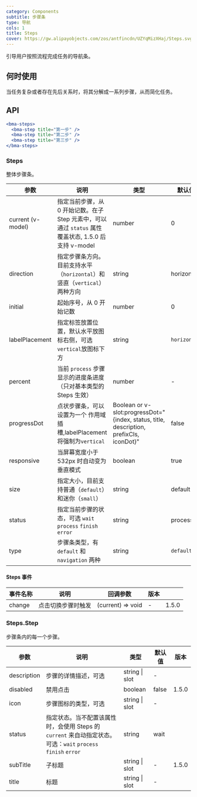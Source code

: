 ```yaml
---
category: Components
subtitle: 步骤条
type: 导航
cols: 1
title: Steps
cover: https://gw.alipayobjects.com/zos/antfincdn/UZYqMizXHaj/Steps.svg
---
```


引导用户按照流程完成任务的导航条。

## 何时使用

当任务复杂或者存在先后关系时，将其分解成一系列步骤，从而简化任务。

## API

```jsx
<bma-steps>
  <bma-step title="第一步" />
  <bma-step title="第二步" />
  <bma-step title="第三步" />
</bma-steps>
```

### Steps

整体步骤条。

| 参数 | 说明 | 类型 | 默认值 | 版本 |
| --- | --- | --- | --- | --- |
| current (v-model) | 指定当前步骤，从 0 开始记数。在子 Step 元素中，可以通过 `status` 属性覆盖状态, 1.5.0 后支持 v-model | number | 0 |  |
| direction | 指定步骤条方向。目前支持水平（`horizontal`）和竖直（`vertical`）两种方向 | string | horizontal |  |
| initial | 起始序号，从 0 开始记数 | number | 0 |  |
| labelPlacement | 指定标签放置位置，默认水平放图标右侧，可选`vertical`放图标下方 | string | `horizontal` |  |
| percent | 当前 `process` 步骤显示的进度条进度（只对基本类型的 Steps 生效） | number | - | 3.0 |
| progressDot | 点状步骤条，可以设置为一个 作用域插槽,labelPlacement 将强制为`vertical` | Boolean or v-slot:progressDot="{index, status, title, description, prefixCls, iconDot}" | false |  |
| responsive | 当屏幕宽度小于 532px 时自动变为垂直模式 | boolean | true | 3.0 |
| size | 指定大小，目前支持普通（`default`）和迷你（`small`） | string | default |  |
| status | 指定当前步骤的状态，可选 `wait` `process` `finish` `error` | string | process |  |
| type | 步骤条类型，有 `default` 和 `navigation` 两种 | string | `default` | 1.5.0 |

#### Steps 事件

| 事件名称 | 说明               | 回调参数          | 版本 |       |
| -------- | ------------------ | ----------------- | ---- | ----- |
| change   | 点击切换步骤时触发 | (current) => void | -    | 1.5.0 |

### Steps.Step

步骤条内的每一个步骤。

| 参数 | 说明 | 类型 | 默认值 | 版本 |
| --- | --- | --- | --- | --- |
| description | 步骤的详情描述，可选 | string \| slot | - |  |
| disabled | 禁用点击 | boolean | false | 1.5.0 |
| icon | 步骤图标的类型，可选 | string \| slot | - |  |
| status | 指定状态。当不配置该属性时，会使用 Steps 的 `current` 来自动指定状态。可选：`wait` `process` `finish` `error` | string | wait |  |
| subTitle | 子标题 | string \| slot | - | 1.5.0 |
| title | 标题 | string \| slot | - |  |
